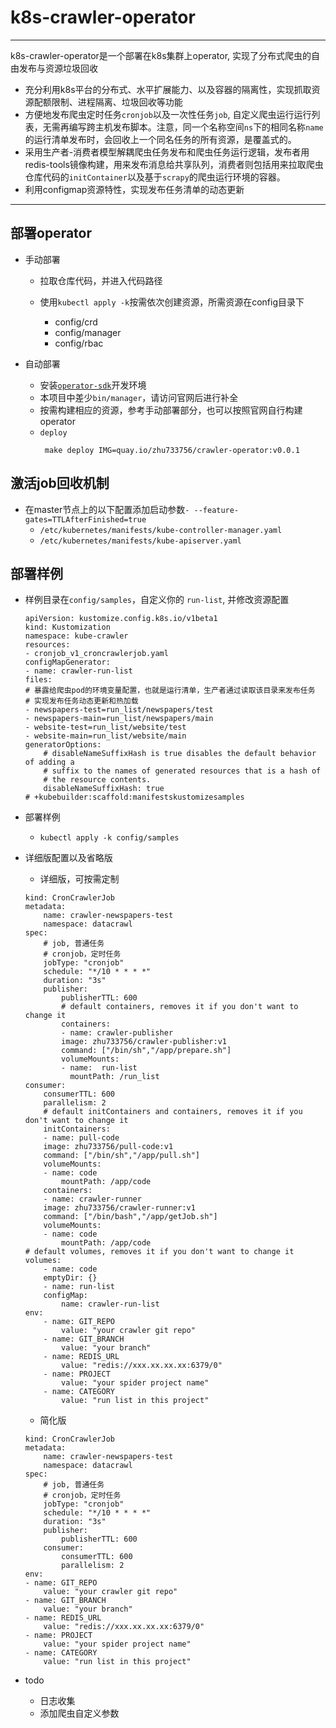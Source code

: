 # k8s-crawler-operator

----

k8s-crawler-operator是一个部署在k8s集群上operator, 实现了分布式爬虫的自由发布与资源垃圾回收

- 充分利用k8s平台的分布式、水平扩展能力、以及容器的隔离性，实现抓取资源配额限制、进程隔离、垃圾回收等功能
- 方便地发布爬虫定时任务`cronjob`以及一次性任务`job`, 自定义爬虫运行运行列表，无需再编写跨主机发布脚本。注意，同一个名称空间`ns`下的相同名称`name`的运行清单发布时，会回收上一个同名任务的所有资源，是覆盖式的。
- 采用生产者-消费者模型解耦爬虫任务发布和爬虫任务运行逻辑，发布者用redis-tools镜像构建，用来发布消息给共享队列，消费者则包括用来拉取爬虫仓库代码的`initContainer`以及基于`scrapy`的爬虫运行环境的容器。
- 利用configmap资源特性，实现发布任务清单的动态更新
----

## 部署operator

- 手动部署

    - 拉取仓库代码，并进入代码路径

    - 使用`kubectl apply -k`按需依次创建资源，所需资源在config目录下
        - config/crd
        - config/manager
        - config/rbac

- 自动部署

    - 安装[`operator-sdk`](https://sdk.operatorframework.io/docs/building-operators/golang/tutorial/)开发环境
    - 本项目中差少`bin/manager`，请访问官网后进行补全
    - 按需构建相应的资源，参考手动部署部分，也可以按照官网自行构建operator
    - `deploy`
      ```
       make deploy IMG=quay.io/zhu733756/crawler-operator:v0.0.1
      ```

## 激活job回收机制

- 在master节点上的以下配置添加启动参数`- --feature-gates=TTLAfterFinished=true`
    - `/etc/kubernetes/manifests/kube-controller-manager.yaml`
    - `/etc/kubernetes/manifests/kube-apiserver.yaml`

## 部署样例

- 样例目录在`config/samples`，自定义你的 `run-list`, 并修改资源配置
    ```
    apiVersion: kustomize.config.k8s.io/v1beta1
    kind: Kustomization
    namespace: kube-crawler
    resources:
    - cronjob_v1_croncrawlerjob.yaml
    configMapGenerator:
    - name: crawler-run-list
    files:
    # 暴露给爬虫pod的环境变量配置，也就是运行清单，生产者通过读取该目录来发布任务
    # 实现发布任务动态更新和热加载
    - newspapers-test=run_list/newspapers/test
    - newspapers-main=run_list/newspapers/main
    - website-test=run_list/website/test
    - website-main=run_list/website/main
    generatorOptions:
        # disableNameSuffixHash is true disables the default behavior of adding a
        # suffix to the names of generated resources that is a hash of
        # the resource contents.
        disableNameSuffixHash: true
    # +kubebuilder:scaffold:manifestskustomizesamples
    ```
- 部署样例
    - `kubectl apply -k config/samples`

- 详细版配置以及省略版

    - 详细版，可按需定制
    ``` 详细版
    kind: CronCrawlerJob
    metadata:
        name: crawler-newspapers-test
        namespace: datacrawl
    spec:
        # job, 普通任务
        # cronjob，定时任务
        jobType: "cronjob" 
        schedule: "*/10 * * * *"
        duration: "3s"
        publisher:
            publisherTTL: 600
            # default containers, removes it if you don't want to change it
            containers:
            - name: crawler-publisher
            image: zhu733756/crawler-publisher:v1
            command: ["/bin/sh","/app/prepare.sh"]
            volumeMounts:
            - name:  run-list
              mountPath: /run_list
    consumer:
        consumerTTL: 600
        parallelism: 2
        # default initContainers and containers, removes it if you don't want to change it
        initContainers:
        - name: pull-code
        image: zhu733756/pull-code:v1
        command: ["/bin/sh","/app/pull.sh"]
        volumeMounts:
        - name: code
            mountPath: /app/code
        containers:
        - name: crawler-runner
        image: zhu733756/crawler-runner:v1
        command: ["/bin/bash","/app/getJob.sh"]
        volumeMounts:
        - name: code
            mountPath: /app/code
    # default volumes, removes it if you don't want to change it
    volumes:
        - name: code
        emptyDir: {}
        - name: run-list
        configMap:
            name: crawler-run-list
    env:
        - name: GIT_REPO
            value: "your crawler git repo"
        - name: GIT_BRANCH
            value: "your branch"
        - name: REDIS_URL
            value: "redis://xxx.xx.xx.xx:6379/0"
        - name: PROJECT
            value: "your spider project name"
        - name: CATEGORY
            value: "run list in this project"
    ```
    - 简化版

    ``` 简化版
    kind: CronCrawlerJob
    metadata:
        name: crawler-newspapers-test
        namespace: datacrawl
    spec:
        # job, 普通任务
        # cronjob，定时任务
        jobType: "cronjob" 
        schedule: "*/10 * * * *"
        duration: "3s"
        publisher:
            publisherTTL: 600
        consumer:
            consumerTTL: 600
            parallelism: 2
    env:
    - name: GIT_REPO
        value: "your crawler git repo"
    - name: GIT_BRANCH
        value: "your branch"
    - name: REDIS_URL
        value: "redis://xxx.xx.xx.xx:6379/0"
    - name: PROJECT
        value: "your spider project name"
    - name: CATEGORY
        value: "run list in this project"
    ```

- todo
    - 日志收集
    - 添加爬虫自定义参数




